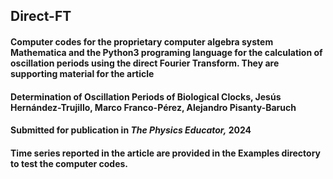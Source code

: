 ## Direct-FT
#### Computer codes for the proprietary computer algebra system Mathematica and the Python3 programing language for the calculation of oscillation periods using the direct Fourier Transform. They are supporting material for the article

#### Determination of Oscillation Periods of Biological Clocks, Jesús Hernández-Trujillo, Marco Franco-Pérez, Alejandro Pisanty-Baruch
#### Submitted for publication in *The Physics Educator,* 2024

#### Time series reported in the article are provided in the Examples directory to test the computer codes.
